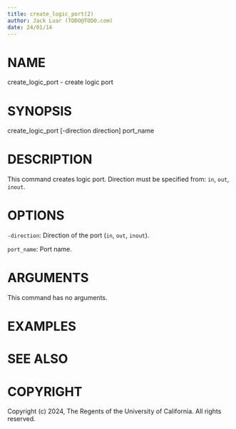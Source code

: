 ```yaml
---
title: create_logic_port(2)
author: Jack Luar (TODO@TODO.com)
date: 24/01/14
---
```


# NAME

create_logic_port - create logic port

# SYNOPSIS

create_logic_port
    [-direction direction]
    port_name


# DESCRIPTION

This command creates logic port. Direction must be specified from:
`in`, `out`, `inout`.

# OPTIONS

`-direction`:  Direction of the port (`in`, `out`, `inout`).

`port_name`:  Port name.

# ARGUMENTS

This command has no arguments.

# EXAMPLES

# SEE ALSO

# COPYRIGHT

Copyright (c) 2024, The Regents of the University of California. All rights reserved.
